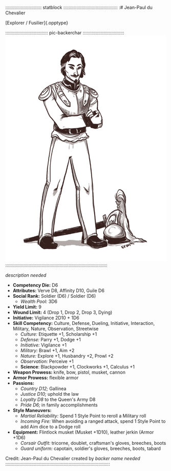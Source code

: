 :::::::::::::::::::::::::::: statblock ::::::::::::::::::::::::::::::::::::::::::
:# Jean-Paul du Chevalier

[Explorer / Fusilier]{.opptype}

::::::::::::::::::::::::::::::::: pic-backerchar ::::::::::::::::::::::::::::::::
![Jean-Paul du Chevalier, by Eleanor Ferron](assets/Characters/Jean-Paul-du-Chevalier.jpg "Jean-Paul du Chevalier, by Eleanor Ferron")
:::::::::::::::::::::::::::::::::::::::::::::::::::::::::::::::::::::::::::::::

*description needed*

- **Competency Die:** D6
- **Attributes:** Verve D8, Affinity D10, Guile D6
- **Social Rank:** Soldier (D6) / Soldier (D6)
  - *Wealth Pool:* 3D6
- **Yield Limit:** 9
- **Wound Limit:** 4 (Drop 1, Drop 2, Drop 3, Dying)
- **Initiative:** Vigilance 2D10 + 1D6
- **Skill Competency:** Culture, Defense, Dueling, Initiative, Interaction, Military, Nature, Observation, Streetwise
    - *Culture:* Etiquette +1, Scholarship +1
    - *Defense:* Parry +1, Dodge +1
    - *Initiative:* Vigilance +1
    - *Military:* Brawl +1, Aim +2
    - *Nature:* Explore +1, Husbandry +2, Prowl +2
    - *Observation:* Perceive +1
    - **Science**: Blackpowder +1, Clockworks +1, Calculus +1
- **Weapon Prowess:** knife, bow, pistol, musket, cannon
- **Armor Prowess:** flexible armor
- **Passions:** 
    - *Country D12;* Gallinea
    - *Justice D10;* uphold the law
    - *Loyalty D8* to the Queen's Army D8
    - *Pride D6;* in family accomplishments
- **Style Maneuvers:** 
  - *Martial Reliability:* Spend 1 Style Point to reroll a Military roll
  - *Incoming Fire:* When avoiding a ranged attack, spend 1 Style Point to add Aim dice to a Dodge roll
- **Equipment:** Flintlock musket (Musket +1D10), leather jerkin (Armor +1D6)
    - *Corsair Outfit:* tricorne, doublet, craftsman's gloves, breeches, boots
    - *Guard uniform:* capotain, soldier's gloves, breeches, boots, tabard


Credit: Jean-Paul du Chevalier created by *backer name needed*
:::::::::::::::::::::::::::::::::::::::::::::::::::::::::::::::::::::::::::::::::




